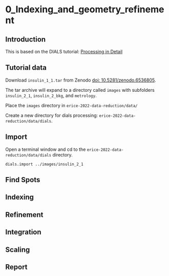 # 0_Indexing_and_geometry_refinement

## Introduction

This is based on the DIALS tutorial: [Processing in Detail](https://dials.github.io/documentation/tutorials/processing_in_detail_betalactamase.html)

## Tutorial data

Download `insulin_1_1.tar` from Zenodo [doi: 10.5281/zenodo.6536805](https://dx.doi.org/10.5281/zenodo.6536805).

The tar archive will expand to a directory called `images` with subfolders `insulin_2_1`, `insulin_2_bkg`, and `metrology`.

Place the `images` directory in `erice-2022-data-reduction/data/`

Create a new directory for dials processing: `erice-2022-data-reduction/data/dials`.

## Import

Open a terminal window and cd to the `erice-2022-data-reduction/data/dials` directory.

```
dials.import ../images/insulin_2_1
```

## Find Spots

## Indexing

## Refinement

## Integration

## Scaling

## Report

